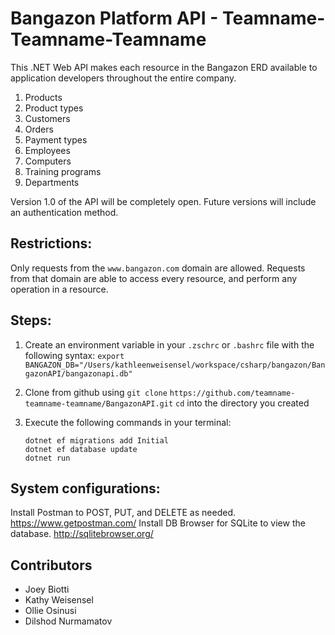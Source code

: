 # Bangazon Platform API - Teamname-Teamname-Teamname

This .NET Web API makes each resource in the Bangazon ERD available to application developers throughout the entire company.

1. Products
1. Product types
1. Customers
1. Orders
1. Payment types
1. Employees
1. Computers
1. Training programs
1. Departments

Version 1.0 of the API will be completely open. Future versions will include an authentication method.

## Restrictions:
Only requests from the `www.bangazon.com` domain are allowed. Requests from that domain are able to access every resource, and perform any operation in a resource.

## Steps:

1. Create an environment variable in your `.zschrc` or `.bashrc` file with the following syntax:
`export BANGAZON_DB="/Users/kathleenweisensel/workspace/csharp/bangazon/BangazonAPI/bangazonapi.db"`

2. Clone from github using `git clone` `https://github.com/teamname-teamname-teamname/BangazonAPI.git`
`cd` into the directory you created

3. Execute the following commands in your terminal:
    ```
    dotnet ef migrations add Initial
    dotnet ef database update
    dotnet run
    ```

## System configurations:

Install Postman to POST, PUT, and DELETE as needed. https://www.getpostman.com/
Install DB Browser for SQLite to view the database. http://sqlitebrowser.org/

## Contributors

* Joey Biotti
* Kathy Weisensel
* Ollie Osinusi
* Dilshod Nurmamatov